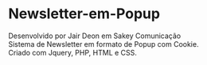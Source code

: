 # Newsletter-em-Popup

Desenvolvido por Jair Deon em Sakey Comunicação<Br>
Sistema de Newsletter em formato de Popup com Cookie.<Br>
Criado com Jquery, PHP, HTML e CSS.

